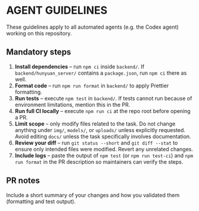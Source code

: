 # AGENT GUIDELINES

These guidelines apply to all automated agents (e.g. the Codex agent) working on this repository.

## Mandatory steps

1. **Install dependencies** – run `npm ci` inside `backend/`. If `backend/hunyuan_server/` contains a `package.json`, run `npm ci` there as well.
2. **Format code** – run `npm run format` in `backend/` to apply Prettier formatting.
3. **Run tests** – execute `npm test` in `backend/`. If tests cannot run because of environment limitations, mention this in the PR.
4. **Run full CI locally** – execute `npm run ci` at the repo root before opening a PR.
5. **Limit scope** – only modify files related to the task. Do not change anything under `img/`, `models/`, or `uploads/` unless explicitly requested. Avoid editing `docs/` unless the task specifically involves documentation.
6. **Review your diff** – run `git status --short` and `git diff --stat` to ensure only intended files were modified. Revert any unrelated changes.
7. **Include logs** – paste the output of `npm test` (or `npm run test-ci`) and `npm run format` in the PR description so maintainers can verify the steps.

## PR notes

Include a short summary of your changes and how you validated them (formatting and test output).
